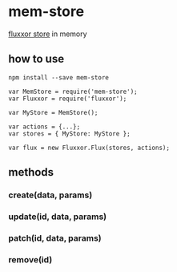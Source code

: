 # mem-store

[fluxxor store](http://fluxxor.com/) in memory

## how to use

```
npm install --save mem-store
```

```
var MemStore = require('mem-store');
var Fluxxor = require('fluxxor');

var MyStore = MemStore();

var actions = {...};
var stores = { MyStore: MyStore };

var flux = new Fluxxor.Flux(stores, actions);
```

## methods

### create(data, params)

### update(id, data, params)

### patch(id, data, params)

### remove(id)
